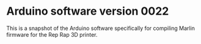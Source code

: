 # Arduino software version 0022

This is a snapshot of the Arduino software specifically for compiling Marlin
firmware for the Rep Rap 3D printer.
